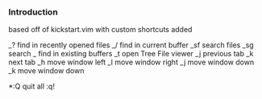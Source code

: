 ### Introduction

based off of kickstart.vim with custom shortcuts added

_<leader>? find in recently opened files
_<leader>/ find in current buffer
_<leader>sf search files
_<leader>sg search
_<leader><leader><space> find in existing buffers
_<leader>t open Tree File viewer
_<leader>j previous tab
_<leader>k next tab
_<leader><leader>h move window left
_<leader><leader>l move window right
_<leader><leader>j move window down
_<leader><leader>k move window down

\*:Q quit all :q!
